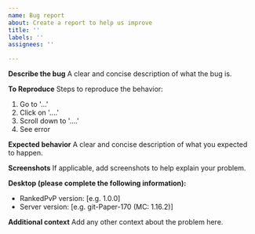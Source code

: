 ```yaml
---
name: Bug report
about: Create a report to help us improve
title: ''
labels: ''
assignees: ''

---
```


**Describe the bug**
A clear and concise description of what the bug is.

**To Reproduce**
Steps to reproduce the behavior:
1. Go to '...'
2. Click on '....'
3. Scroll down to '....'
4. See error

**Expected behavior**
A clear and concise description of what you expected to happen.

**Screenshots**
If applicable, add screenshots to help explain your problem.

**Desktop (please complete the following information):**
 - RankedPvP version: [e.g. 1.0.0]
 - Server version: [e.g. git-Paper-170 (MC: 1.16.2)]

**Additional context**
Add any other context about the problem here.
